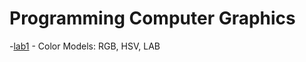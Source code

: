 # Programming Computer Graphics

-[lab1](https://github.com/KozlovaNastya/BSU/tree/main/computer-graphics/lab1) - Color Models: RGB, HSV, LAB
